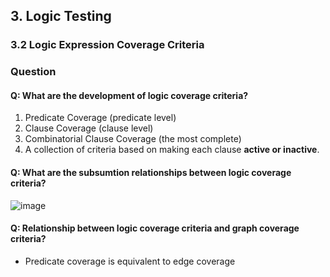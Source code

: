 ## 3. Logic Testing 
### 3.2 Logic Expression Coverage Criteria 

### Question
#### Q: What are the development of logic coverage criteria?
1. Predicate Coverage (predicate level)
2. Clause Coverage (clause level)
3. Combinatorial Clause Coverage (the most complete)
4. A collection of criteria based on making each clause **active or inactive**.

#### Q: What are the subsumtion relationships between logic coverage criteria?
![image](https://f.cloud.github.com/assets/1118615/1844247/75608824-750f-11e3-9905-d4a11fe5ff21.png)

#### Q: Relationship between logic coverage criteria and graph coverage criteria?
- Predicate coverage is equivalent to edge coverage
